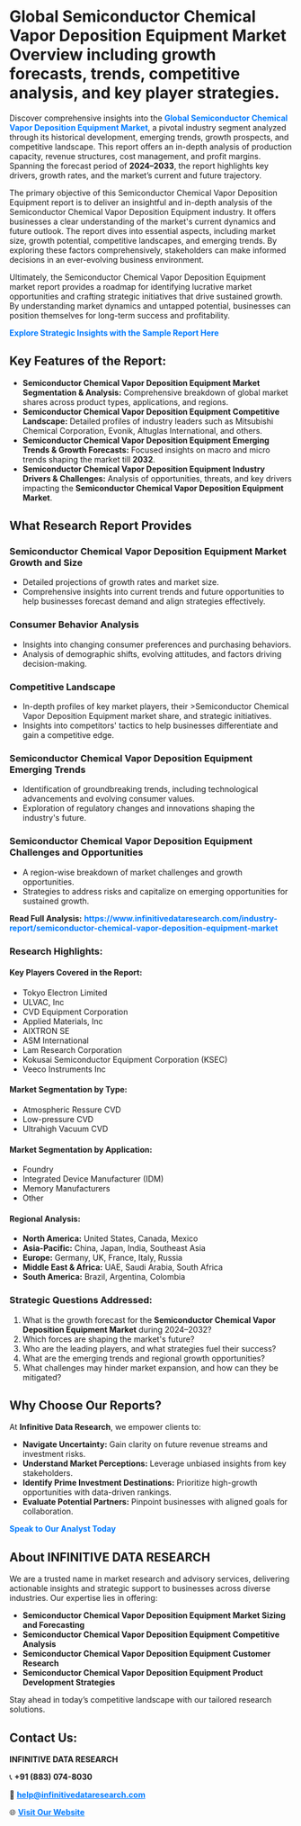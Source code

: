 <h1>Global Semiconductor Chemical Vapor Deposition Equipment Market Overview including growth forecasts, trends, competitive analysis, and key player strategies.</h1>
<p>
Discover comprehensive insights into the 
<a href="https://www.infinitivedataresearch.com/industry-report/semiconductor-chemical-vapor-deposition-equipment-market" rel="dofollow" style="color: #007BFF; text-decoration: none;"><strong>Global Semiconductor Chemical Vapor Deposition Equipment Market</strong></a>, a pivotal industry segment analyzed through its historical development, emerging trends, growth prospects, and competitive landscape. This report offers an in-depth analysis of production capacity, revenue structures, cost management, and profit margins. Spanning the forecast period of <strong>2024–2033</strong>, the report highlights key drivers, growth rates, and the market’s current and future trajectory.
</p>
<p>
The primary objective of this Semiconductor Chemical Vapor Deposition Equipment report is to deliver an insightful and in-depth analysis of the Semiconductor Chemical Vapor Deposition Equipment industry. It offers businesses a clear understanding of the market's current dynamics and future outlook. The report dives into essential aspects, including market size, growth potential, competitive landscapes, and emerging trends. By exploring these factors comprehensively, stakeholders can make informed decisions in an ever-evolving business environment.
</p>
<p>
Ultimately, the Semiconductor Chemical Vapor Deposition Equipment market report provides a roadmap for identifying lucrative market opportunities and crafting strategic initiatives that drive sustained growth. By understanding market dynamics and untapped potential, businesses can position themselves for long-term success and profitability.
</p>
<p>
<a href="https://www.infinitivedataresearch.com/request-sample/reportId=106542" style="color: #007BFF; text-decoration: none;"><strong>Explore Strategic Insights with the Sample Report Here</strong></a>
</p>

<h2>Key Features of the Report:</h2>
<ul>
<li><strong>Semiconductor Chemical Vapor Deposition Equipment Market Segmentation & Analysis:</strong> Comprehensive breakdown of global market shares across product types, applications, and regions.</li>
<li><strong>Semiconductor Chemical Vapor Deposition Equipment Competitive Landscape:</strong> Detailed profiles of industry leaders such as Mitsubishi Chemical Corporation, Evonik, Altuglas International, and others.</li>
<li><strong>Semiconductor Chemical Vapor Deposition Equipment Emerging Trends & Growth Forecasts:</strong> Focused insights on macro and micro trends shaping the market till <strong>2032</strong>.</li>
<li><strong>Semiconductor Chemical Vapor Deposition Equipment Industry Drivers & Challenges:</strong> Analysis of opportunities, threats, and key drivers impacting the <strong>Semiconductor Chemical Vapor Deposition Equipment Market</strong>.</li>
</ul>

<h2>What Research Report Provides</h2>
<h3>Semiconductor Chemical Vapor Deposition Equipment Market Growth and Size</h3>
<ul>
<li>Detailed projections of growth rates and market size.</li>
<li>Comprehensive insights into current trends and future opportunities to help businesses forecast demand and align strategies effectively.</li>
</ul>

<h3>Consumer Behavior Analysis</h3>
<ul>
<li>Insights into changing consumer preferences and purchasing behaviors.</li>
<li>Analysis of demographic shifts, evolving attitudes, and factors driving decision-making.</li>
</ul>

<h3>Competitive Landscape</h3>
<ul>
<li>In-depth profiles of key market players, their >Semiconductor Chemical Vapor Deposition Equipment market share, and strategic initiatives.</li>
<li>Insights into competitors' tactics to help businesses differentiate and gain a competitive edge.</li>
</ul>

<h3>Semiconductor Chemical Vapor Deposition Equipment Emerging Trends</h3>
<ul>
<li>Identification of groundbreaking trends, including technological advancements and evolving consumer values.</li>
<li>Exploration of regulatory changes and innovations shaping the industry's future.</li>
</ul>

<h3>Semiconductor Chemical Vapor Deposition Equipment Challenges and Opportunities</h3>
<ul>
<li>A region-wise breakdown of market challenges and growth opportunities.</li>
<li>Strategies to address risks and capitalize on emerging opportunities for sustained growth.</li>
</ul>
<p><strong>Read Full Analysis:</strong> <a href="https://www.infinitivedataresearch.com/industry-report/semiconductor-chemical-vapor-deposition-equipment-market" rel="dofollow" style="color: #007BFF; text-decoration: none;"><strong>https://www.infinitivedataresearch.com/industry-report/semiconductor-chemical-vapor-deposition-equipment-market</strong></a></p>
<h3>Research Highlights:</h3>
<h4>Key Players Covered in the Report:</h4>
<ul><li>Tokyo Electron Limited</li><li>ULVAC, Inc</li><li>CVD Equipment Corporation</li><li>Applied Materials, Inc</li><li>AIXTRON SE</li><li>ASM International</li><li>Lam Research Corporation</li><li>Kokusai Semiconductor Equipment Corporation (KSEC)</li><li>Veeco Instruments Inc</li></ul>
<h4>Market Segmentation by Type:</h4>
<ul><li>Atmospheric Ressure CVD</li><li>Low-pressure CVD</li><li>Ultrahigh Vacuum CVD</li></ul>
<h4>Market Segmentation by Application:</h4>
<ul><li>Foundry</li><li>Integrated Device Manufacturer (IDM)</li><li>Memory Manufacturers</li><li>Other</li></ul>

<h4>Regional Analysis:</h4>
<ul>
<li><strong>North America:</strong> United States, Canada, Mexico</li>
<li><strong>Asia-Pacific:</strong> China, Japan, India, Southeast Asia</li>
<li><strong>Europe:</strong> Germany, UK, France, Italy, Russia</li>
<li><strong>Middle East & Africa:</strong> UAE, Saudi Arabia, South Africa</li>
<li><strong>South America:</strong> Brazil, Argentina, Colombia</li>
</ul>

<h3>Strategic Questions Addressed:</h3>
<ol>
<li>What is the growth forecast for the <strong>Semiconductor Chemical Vapor Deposition Equipment Market</strong> during 2024–2032?</li>
<li>Which forces are shaping the market's future?</li>
<li>Who are the leading players, and what strategies fuel their success?</li>
<li>What are the emerging trends and regional growth opportunities?</li>
<li>What challenges may hinder market expansion, and how can they be mitigated?</li>
</ol>

<h2>Why Choose Our Reports?</h2>
<p>At <strong>Infinitive Data Research</strong>, we empower clients to:</p>
<ul>
<li><strong>Navigate Uncertainty:</strong> Gain clarity on future revenue streams and investment risks.</li>
<li><strong>Understand Market Perceptions:</strong> Leverage unbiased insights from key stakeholders.</li>
<li><strong>Identify Prime Investment Destinations:</strong> Prioritize high-growth opportunities with data-driven rankings.</li>
<li><strong>Evaluate Potential Partners:</strong> Pinpoint businesses with aligned goals for collaboration.</li>
</ul>
<p><a href="https://www.infinitivedataresearch.com/industry-report/semiconductor-chemical-vapor-deposition-equipment-market" rel="dofollow" style="color: #007BFF; text-decoration: none;"><strong>Speak to Our Analyst Today</strong></a></p>

<h2>About INFINITIVE DATA RESEARCH</h2>
<p>We are a trusted name in market research and advisory services, delivering actionable insights and strategic support to businesses across diverse industries. Our expertise lies in offering:</p>
<ul>
<li><strong>Semiconductor Chemical Vapor Deposition Equipment Market Sizing and Forecasting</strong></li>
<li><strong>Semiconductor Chemical Vapor Deposition Equipment Competitive Analysis</strong></li>
<li><strong>Semiconductor Chemical Vapor Deposition Equipment Customer Research</strong></li>
<li><strong>Semiconductor Chemical Vapor Deposition Equipment Product Development Strategies</strong></li>
</ul>
<p>Stay ahead in today’s competitive landscape with our tailored research solutions.</p>

<h2>Contact Us:</h2>
<p><strong>INFINITIVE DATA RESEARCH</strong></p>
<p>📞 <strong>+91 (883) 074-8030</strong></p>
<p>📧 <strong><a href="mailto:help@infinitivedataresearch.com" style="color: #007BFF;">help@infinitivedataresearch.com</a></strong></p>
<p>🌐 <strong><a href="https://www.infinitivedataresearch.com" rel="dofollow" style="color: #007BFF;">Visit Our Website</a></strong></p>